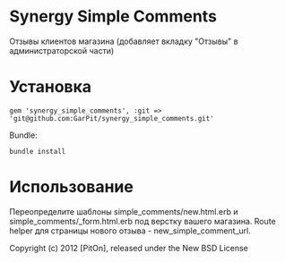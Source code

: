 Synergy Simple Comments
===============
Отзывы клиентов магазина (добавляет вкладку "Отзывы" в администраторской части)

Установка
=======

    gem 'synergy_simple_comments', :git => 'git@github.com:GarPit/synergy_simple_comments.git'
Bundle:

    bundle install

Использование
=======
Переопределите шаблоны simple_comments/new.html.erb и simple_comments/_form.html.erb под верстку вашего магазина. Route helper для страницы нового отзыва - new_simple_comment_url.

Copyright (c) 2012 [PitOn], released under the New BSD License
